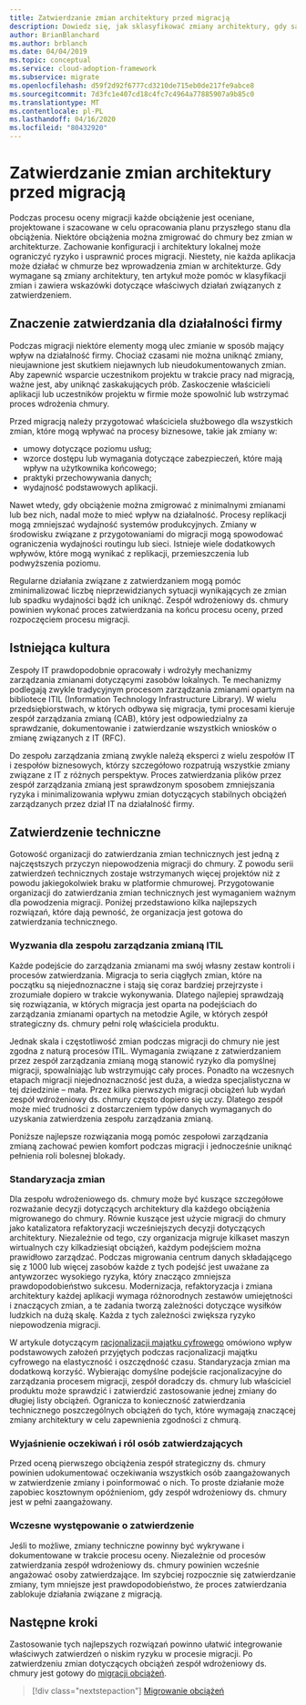 ```yaml
---
title: Zatwierdzanie zmian architektury przed migracją
description: Dowiedz się, jak sklasyfikować zmiany architektury, gdy są one wymagane, a także ustanowić odpowiednie działania zatwierdzania.
author: BrianBlanchard
ms.author: brblanch
ms.date: 04/04/2019
ms.topic: conceptual
ms.service: cloud-adoption-framework
ms.subservice: migrate
ms.openlocfilehash: d59f2d92f6777cd3210de715eb0de217fe9abce8
ms.sourcegitcommit: 7d3fc1e407cd18c4fc7c4964a77885907a9b85c0
ms.translationtype: MT
ms.contentlocale: pl-PL
ms.lasthandoff: 04/16/2020
ms.locfileid: "80432920"
---
```

<!-- cSpell:ignore architected ITIL -->

# <a name="approve-architecture-changes-before-migration"></a>Zatwierdzanie zmian architektury przed migracją

Podczas procesu oceny migracji każde obciążenie jest oceniane, projektowane i szacowane w celu opracowania planu przyszłego stanu dla obciążenia. Niektóre obciążenia można zmigrować do chmury bez zmian w architekturze. Zachowanie konfiguracji i architektury lokalnej może ograniczyć ryzyko i usprawnić proces migracji. Niestety, nie każda aplikacja może działać w chmurze bez wprowadzenia zmian w architekturze. Gdy wymagane są zmiany architektury, ten artykuł może pomóc w klasyfikacji zmian i zawiera wskazówki dotyczące właściwych działań związanych z zatwierdzeniem.

## <a name="business-impact-and-approval"></a>Znaczenie zatwierdzania dla działalności firmy

Podczas migracji niektóre elementy mogą ulec zmianie w sposób mający wpływ na działalność firmy. Chociaż czasami nie można uniknąć zmiany, nieujawnione jest skutkiem niejawnych lub nieudokumentowanych zmian. Aby zapewnić wsparcie uczestnikom projektu w trakcie pracy nad migracją, ważne jest, aby uniknąć zaskakujących prób. Zaskoczenie właścicieli aplikacji lub uczestników projektu w firmie może spowolnić lub wstrzymać proces wdrożenia chmury.

Przed migracją należy przygotować właściciela służbowego dla wszystkich zmian, które mogą wpływać na procesy biznesowe, takie jak zmiany w:

- umowy dotyczące poziomu usług;
- wzorce dostępu lub wymagania dotyczące zabezpieczeń, które mają wpływ na użytkownika końcowego;
- praktyki przechowywania danych;
- wydajność podstawowych aplikacji.

Nawet wtedy, gdy obciążenie można zmigrować z minimalnymi zmianami lub bez nich, nadal może to mieć wpływ na działalność. Procesy replikacji mogą zmniejszać wydajność systemów produkcyjnych. Zmiany w środowisku związane z przygotowaniami do migracji mogą spowodować ograniczenia wydajności routingu lub sieci. Istnieje wiele dodatkowych wpływów, które mogą wynikać z replikacji, przemieszczenia lub podwyższenia poziomu.

Regularne działania związane z zatwierdzaniem mogą pomóc zminimalizować liczbę nieprzewidzianych sytuacji wynikających ze zmian lub spadku wydajności bądź ich uniknąć. Zespół wdrożeniowy ds. chmury powinien wykonać proces zatwierdzania na końcu procesu oceny, przed rozpoczęciem procesu migracji.

## <a name="existing-culture"></a>Istniejąca kultura

Zespoły IT prawdopodobnie opracowały i wdrożyły mechanizmy zarządzania zmianami dotyczącymi zasobów lokalnych. Te mechanizmy podlegają zwykle tradycyjnym procesom zarządzania zmianami opartym na bibliotece ITIL (Information Technology Infrastructure Library). W wielu przedsiębiorstwach, w których odbywa się migracja, tymi procesami kieruje zespół zarządzania zmianą (CAB), który jest odpowiedzialny za sprawdzanie, dokumentowanie i zatwierdzanie wszystkich wniosków o zmianę związanych z IT (RFC).

Do zespołu zarządzania zmianą zwykle należą eksperci z wielu zespołów IT i zespołów biznesowych, którzy szczegółowo rozpatrują wszystkie zmiany związane z IT z różnych perspektyw. Proces zatwierdzania plików przez zespół zarządzania zmianą jest sprawdzonym sposobem zmniejszania ryzyka i minimalizowania wpływu zmian dotyczących stabilnych obciążeń zarządzanych przez dział IT na działalność firmy.

## <a name="technical-approval"></a>Zatwierdzenie techniczne

Gotowość organizacji do zatwierdzania zmian technicznych jest jedną z najczęstszych przyczyn niepowodzenia migracji do chmury. Z powodu serii zatwierdzeń technicznych zostaje wstrzymanych więcej projektów niż z powodu jakiegokolwiek braku w platformie chmurowej. Przygotowanie organizacji do zatwierdzania zmian technicznych jest wymaganiem ważnym dla powodzenia migracji. Poniżej przedstawiono kilka najlepszych rozwiązań, które dają pewność, że organizacja jest gotowa do zatwierdzania technicznego.

### <a name="itil-change-advisory-board-challenges"></a>Wyzwania dla zespołu zarządzania zmianą ITIL

Każde podejście do zarządzania zmianami ma swój własny zestaw kontroli i procesów zatwierdzania. Migracja to seria ciągłych zmian, które na początku są niejednoznaczne i stają się coraz bardziej przejrzyste i zrozumiałe dopiero w trakcie wykonywania. Dlatego najlepiej sprawdzają się rozwiązania, w których migracja jest oparta na podejściach do zarządzania zmianami opartych na metodzie Agile, w których zespół strategiczny ds. chmury pełni rolę właściciela produktu.

Jednak skala i częstotliwość zmian podczas migracji do chmury nie jest zgodna z naturą procesów ITIL. Wymagania związane z zatwierdzaniem przez zespół zarządzania zmianą mogą stanowić ryzyko dla pomyślnej migracji, spowalniając lub wstrzymując cały proces. Ponadto na wczesnych etapach migracji niejednoznaczność jest duża, a wiedza specjalistyczna w tej dziedzinie – mała. Przez kilka pierwszych migracji obciążeń lub wydań zespół wdrożeniowy ds. chmury często dopiero się uczy. Dlatego zespół może mieć trudności z dostarczeniem typów danych wymaganych do uzyskania zatwierdzenia zespołu zarządzania zmianą.

Poniższe najlepsze rozwiązania mogą pomóc zespołowi zarządzania zmianą zachować pewien komfort podczas migracji i jednocześnie uniknąć pełnienia roli bolesnej blokady.

### <a name="standardize-change"></a>Standaryzacja zmian

Dla zespołu wdrożeniowego ds. chmury może być kuszące szczegółowe rozważanie decyzji dotyczących architektury dla każdego obciążenia migrowanego do chmury. Równie kuszące jest użycie migracji do chmury jako katalizatora refaktoryzacji wcześniejszych decyzji dotyczących architektury. Niezależnie od tego, czy organizacja migruje kilkaset maszyn wirtualnych czy kilkadziesiąt obciążeń, każdym podejściem można prawidłowo zarządzać. Podczas migrowania centrum danych składającego się z 1000 lub więcej zasobów każde z tych podejść jest uważane za antywzorzec wysokiego ryzyka, który znacząco zmniejsza prawdopodobieństwo sukcesu. Modernizacja, refaktoryzacja i zmiana architektury każdej aplikacji wymaga różnorodnych zestawów umiejętności i znaczących zmian, a te zadania tworzą zależności dotyczące wysiłków ludzkich na dużą skalę. Każda z tych zależności zwiększa ryzyko niepowodzenia migracji.

W artykule dotyczącym [racjonalizacji majątku cyfrowego](../../../digital-estate/rationalize.md) omówiono wpływ podstawowych założeń przyjętych podczas racjonalizacji majątku cyfrowego na elastyczność i oszczędność czasu. Standaryzacja zmian ma dodatkową korzyść. Wybierając domyślne podejście racjonalizacyjne do zarządzania procesem migracji, zespół doradczy ds. chmury lub właściciel produktu może sprawdzić i zatwierdzić zastosowanie jednej zmiany do długiej listy obciążeń. Ogranicza to konieczność zatwierdzania technicznego poszczególnych obciążeń do tych, które wymagają znaczącej zmiany architektury w celu zapewnienia zgodności z chmurą.

### <a name="clarify-expectations-and-roles-of-approvers"></a>Wyjaśnienie oczekiwań i ról osób zatwierdzających

Przed oceną pierwszego obciążenia zespół strategiczny ds. chmury powinien udokumentować oczekiwania wszystkich osób zaangażowanych w zatwierdzenie zmiany i poinformować o nich. To proste działanie może zapobiec kosztownym opóźnieniom, gdy zespół wdrożeniowy ds. chmury jest w pełni zaangażowany.

### <a name="seek-approval-early"></a>Wczesne występowanie o zatwierdzenie

Jeśli to możliwe, zmiany techniczne powinny być wykrywane i dokumentowane w trakcie procesu oceny. Niezależnie od procesów zatwierdzania zespół wdrożeniowy ds. chmury powinien wcześnie angażować osoby zatwierdzające. Im szybciej rozpocznie się zatwierdzanie zmiany, tym mniejsze jest prawdopodobieństwo, że proces zatwierdzania zablokuje działania związane z migracją.

## <a name="next-steps"></a>Następne kroki

Zastosowanie tych najlepszych rozwiązań powinno ułatwić integrowanie właściwych zatwierdzeń o niskim ryzyku w procesie migracji. Po zatwierdzeniu zmian dotyczących obciążeń zespół wdrożeniowy ds. chmury jest gotowy do [migracji obciążeń](../migrate/index.md).

> [!div class="nextstepaction"]
> [Migrowanie obciążeń](../migrate/index.md)
